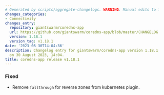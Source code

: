 ```yaml
---
# Generated by scripts/aggregate-changelogs. WARNING: Manual edits to this files will be overwritten.
changes_categories:
- Connectivity
changes_entry:
  repository: giantswarm/coredns-app
  url: https://github.com/giantswarm/coredns-app/blob/master/CHANGELOG.md#1181---2023-08-30
  version: 1.18.1
  version_tag: v1.18.1
date: '2023-08-30T14:04:36'
description: Changelog entry for giantswarm/coredns-app version 1.18.1, published
  on 30 August 2023, 14:04.
title: coredns-app release v1.18.1
---
```


### Fixed
- Remove `fallthrough` for reverse zones from kubernetes plugin.
